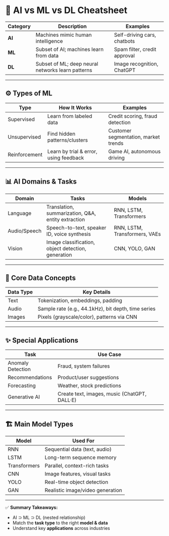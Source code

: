 # 🧠 AI vs ML vs DL Cheatsheet

| **Category**    | **Description**                                    | **Examples**                      |
|------------------|----------------------------------------------------|------------------------------------|
| **AI**          | Machines mimic human intelligence                  | Self-driving cars, chatbots        |
| **ML**          | Subset of AI; machines learn from data             | Spam filter, credit approval       |
| **DL**          | Subset of ML; deep neural networks learn patterns  | Image recognition, ChatGPT         |

---

## ⚙ Types of ML

| **Type**            | **How It Works**                            | **Examples**                         |
|----------------------|--------------------------------------------|---------------------------------------|
| Supervised          | Learn from labeled data                    | Credit scoring, fraud detection      |
| Unsupervised        | Find hidden patterns/clusters              | Customer segmentation, market trends |
| Reinforcement       | Learn by trial & error, using feedback     | Game AI, autonomous driving          |

---

## 📊 AI Domains & Tasks

| **Domain**   | **Tasks**                                          | **Models**                         |
|--------------|-----------------------------------------------------|-------------------------------------|
| Language     | Translation, summarization, Q&A, entity extraction  | RNN, LSTM, Transformers             |
| Audio/Speech | Speech-to-text, speaker ID, voice synthesis         | RNN, LSTM, Transformers, VAEs       |
| Vision       | Image classification, object detection, generation  | CNN, YOLO, GAN                     |

---

## 🔑 Core Data Concepts

| **Data Type** | **Key Details**                                     |
|---------------|-----------------------------------------------------|
| Text          | Tokenization, embeddings, padding                   |
| Audio         | Sample rate (e.g., 44.1kHz), bit depth, time series |
| Images        | Pixels (grayscale/color), patterns via CNN          |

---

## ✨ Special Applications

| **Task**           | **Use Case**                                   |
|---------------------|-----------------------------------------------|
| Anomaly Detection  | Fraud, system failures                        |
| Recommendations    | Product/user suggestions                      |
| Forecasting        | Weather, stock predictions                    |
| Generative AI      | Create text, images, music (ChatGPT, DALL·E)  |

---

## 🏗 Main Model Types

| **Model**    | **Used For**                  |
|-------------|--------------------------------|
| RNN         | Sequential data (text, audio) |
| LSTM        | Long-term sequence memory      |
| Transformers| Parallel, context-rich tasks   |
| CNN         | Image features, visual tasks  |
| YOLO        | Real-time object detection    |
| GAN         | Realistic image/video generation |

---

✅ **Summary Takeaways:**  
- AI ⊃ ML ⊃ DL (nested relationship)  
- Match the **task type** to the right **model & data**  
- Understand key **applications** across industries
